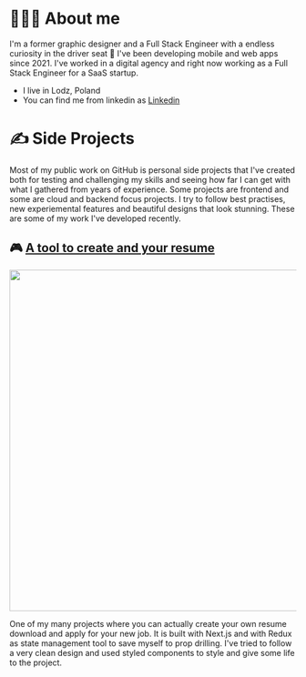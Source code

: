 # 👨🏻‍💻 About me

I'm a former graphic designer and a Full Stack Engineer with a endless curiosity in the driver seat 🚀 I've been developing mobile and web apps since 2021. I've worked in a digital agency and right now working as a Full Stack Engineer for a SaaS startup.

* I live in Lodz, Poland
* You can find me from linkedin as [Linkedin](www.linkedin.com/in/gencberat)
 
# ✍ Side Projects

Most of my public work on GitHub is personal side projects that I've created both for testing and challenging my skills and seeing how far I can get with what I gathered from years of experience. Some projects are frontend and some are cloud and backend focus projects. I try to follow best practises, new experiemental features and beautiful designs that look stunning. These are some of my work I've developed recently.

## 🎮 [A tool to create and your resume](https://helpful-sprite-b89435.netlify.app/)

<p align="center">
 <a href="https://helpful-sprite-b89435.netlify.app/"><img src="https://github.com/soberbat/soberbat/assets/78652120/af4f3c2a-fced-477c-8172-bd6b5c2930a0" width="600"></a>
</p>


One of my many projects where you can actually create your own resume download and apply for your new job. It is built with Next.js and with Redux as state management tool to save myself to prop drilling. I've tried to follow a very clean design and used styled components to style and give some life to the project.

